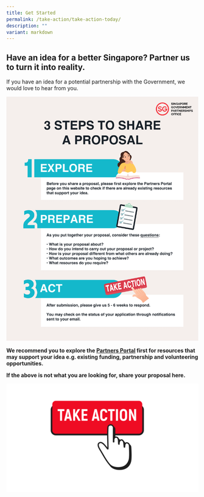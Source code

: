 ```yaml
---
title: Get Started
permalink: /take-action/take-action-today/
description: ""
variant: markdown
---
```

## Have an idea for a better Singapore? Partner us to turn it into reality. 

If you have an idea for a potential partnership with the Government, we would love to hear from you.

![](/images/Get%20Started/3_Steps_to_Share_a_Proposal_clean_add_logo.png)

 **We recommend you to explore the [Partners Portal](/take-action/partnersportal) first for resources that may support your idea e.g. existing funding, partnership and volunteering opportunities.**

**If the above is not what you are looking for, share your proposal here.**

[![](/images/take%20action.png)](https://go.gov.sg/takeactiontoday)